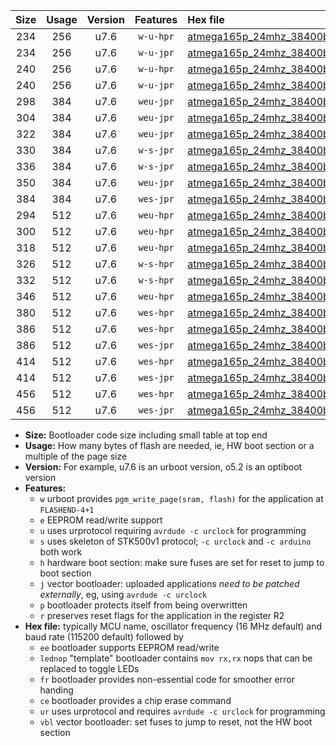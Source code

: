 |Size|Usage|Version|Features|Hex file|
|:-:|:-:|:-:|:-:|:--|
|234|256|u7.6|`w-u-hpr`|[atmega165p_24mhz_38400bps_ur.hex](https://raw.githubusercontent.com/stefanrueger/urboot/main/bootloaders/atmega165p/fcpu_24mhz/38400_bps/atmega165p_24mhz_38400bps_ur.hex)|
|234|256|u7.6|`w-u-jpr`|[atmega165p_24mhz_38400bps_ur_vbl.hex](https://raw.githubusercontent.com/stefanrueger/urboot/main/bootloaders/atmega165p/fcpu_24mhz/38400_bps/atmega165p_24mhz_38400bps_ur_vbl.hex)|
|240|256|u7.6|`w-u-hpr`|[atmega165p_24mhz_38400bps_lednop_ur.hex](https://raw.githubusercontent.com/stefanrueger/urboot/main/bootloaders/atmega165p/fcpu_24mhz/38400_bps/atmega165p_24mhz_38400bps_lednop_ur.hex)|
|240|256|u7.6|`w-u-jpr`|[atmega165p_24mhz_38400bps_lednop_ur_vbl.hex](https://raw.githubusercontent.com/stefanrueger/urboot/main/bootloaders/atmega165p/fcpu_24mhz/38400_bps/atmega165p_24mhz_38400bps_lednop_ur_vbl.hex)|
|298|384|u7.6|`weu-jpr`|[atmega165p_24mhz_38400bps_ee_ur_vbl.hex](https://raw.githubusercontent.com/stefanrueger/urboot/main/bootloaders/atmega165p/fcpu_24mhz/38400_bps/atmega165p_24mhz_38400bps_ee_ur_vbl.hex)|
|304|384|u7.6|`weu-jpr`|[atmega165p_24mhz_38400bps_ee_lednop_ur_vbl.hex](https://raw.githubusercontent.com/stefanrueger/urboot/main/bootloaders/atmega165p/fcpu_24mhz/38400_bps/atmega165p_24mhz_38400bps_ee_lednop_ur_vbl.hex)|
|322|384|u7.6|`weu-jpr`|[atmega165p_24mhz_38400bps_ee_lednop_fr_ur_vbl.hex](https://raw.githubusercontent.com/stefanrueger/urboot/main/bootloaders/atmega165p/fcpu_24mhz/38400_bps/atmega165p_24mhz_38400bps_ee_lednop_fr_ur_vbl.hex)|
|330|384|u7.6|`w-s-jpr`|[atmega165p_24mhz_38400bps_vbl.hex](https://raw.githubusercontent.com/stefanrueger/urboot/main/bootloaders/atmega165p/fcpu_24mhz/38400_bps/atmega165p_24mhz_38400bps_vbl.hex)|
|336|384|u7.6|`w-s-jpr`|[atmega165p_24mhz_38400bps_lednop_vbl.hex](https://raw.githubusercontent.com/stefanrueger/urboot/main/bootloaders/atmega165p/fcpu_24mhz/38400_bps/atmega165p_24mhz_38400bps_lednop_vbl.hex)|
|350|384|u7.6|`weu-jpr`|[atmega165p_24mhz_38400bps_ee_lednop_fr_ce_ur_vbl.hex](https://raw.githubusercontent.com/stefanrueger/urboot/main/bootloaders/atmega165p/fcpu_24mhz/38400_bps/atmega165p_24mhz_38400bps_ee_lednop_fr_ce_ur_vbl.hex)|
|384|384|u7.6|`wes-jpr`|[atmega165p_24mhz_38400bps_ee_vbl.hex](https://raw.githubusercontent.com/stefanrueger/urboot/main/bootloaders/atmega165p/fcpu_24mhz/38400_bps/atmega165p_24mhz_38400bps_ee_vbl.hex)|
|294|512|u7.6|`weu-hpr`|[atmega165p_24mhz_38400bps_ee_ur.hex](https://raw.githubusercontent.com/stefanrueger/urboot/main/bootloaders/atmega165p/fcpu_24mhz/38400_bps/atmega165p_24mhz_38400bps_ee_ur.hex)|
|300|512|u7.6|`weu-hpr`|[atmega165p_24mhz_38400bps_ee_lednop_ur.hex](https://raw.githubusercontent.com/stefanrueger/urboot/main/bootloaders/atmega165p/fcpu_24mhz/38400_bps/atmega165p_24mhz_38400bps_ee_lednop_ur.hex)|
|318|512|u7.6|`weu-hpr`|[atmega165p_24mhz_38400bps_ee_lednop_fr_ur.hex](https://raw.githubusercontent.com/stefanrueger/urboot/main/bootloaders/atmega165p/fcpu_24mhz/38400_bps/atmega165p_24mhz_38400bps_ee_lednop_fr_ur.hex)|
|326|512|u7.6|`w-s-hpr`|[atmega165p_24mhz_38400bps.hex](https://raw.githubusercontent.com/stefanrueger/urboot/main/bootloaders/atmega165p/fcpu_24mhz/38400_bps/atmega165p_24mhz_38400bps.hex)|
|332|512|u7.6|`w-s-hpr`|[atmega165p_24mhz_38400bps_lednop.hex](https://raw.githubusercontent.com/stefanrueger/urboot/main/bootloaders/atmega165p/fcpu_24mhz/38400_bps/atmega165p_24mhz_38400bps_lednop.hex)|
|346|512|u7.6|`weu-hpr`|[atmega165p_24mhz_38400bps_ee_lednop_fr_ce_ur.hex](https://raw.githubusercontent.com/stefanrueger/urboot/main/bootloaders/atmega165p/fcpu_24mhz/38400_bps/atmega165p_24mhz_38400bps_ee_lednop_fr_ce_ur.hex)|
|380|512|u7.6|`wes-hpr`|[atmega165p_24mhz_38400bps_ee.hex](https://raw.githubusercontent.com/stefanrueger/urboot/main/bootloaders/atmega165p/fcpu_24mhz/38400_bps/atmega165p_24mhz_38400bps_ee.hex)|
|386|512|u7.6|`wes-hpr`|[atmega165p_24mhz_38400bps_ee_lednop.hex](https://raw.githubusercontent.com/stefanrueger/urboot/main/bootloaders/atmega165p/fcpu_24mhz/38400_bps/atmega165p_24mhz_38400bps_ee_lednop.hex)|
|386|512|u7.6|`wes-jpr`|[atmega165p_24mhz_38400bps_ee_lednop_vbl.hex](https://raw.githubusercontent.com/stefanrueger/urboot/main/bootloaders/atmega165p/fcpu_24mhz/38400_bps/atmega165p_24mhz_38400bps_ee_lednop_vbl.hex)|
|414|512|u7.6|`wes-hpr`|[atmega165p_24mhz_38400bps_ee_lednop_fr.hex](https://raw.githubusercontent.com/stefanrueger/urboot/main/bootloaders/atmega165p/fcpu_24mhz/38400_bps/atmega165p_24mhz_38400bps_ee_lednop_fr.hex)|
|414|512|u7.6|`wes-jpr`|[atmega165p_24mhz_38400bps_ee_lednop_fr_vbl.hex](https://raw.githubusercontent.com/stefanrueger/urboot/main/bootloaders/atmega165p/fcpu_24mhz/38400_bps/atmega165p_24mhz_38400bps_ee_lednop_fr_vbl.hex)|
|456|512|u7.6|`wes-hpr`|[atmega165p_24mhz_38400bps_ee_lednop_fr_ce.hex](https://raw.githubusercontent.com/stefanrueger/urboot/main/bootloaders/atmega165p/fcpu_24mhz/38400_bps/atmega165p_24mhz_38400bps_ee_lednop_fr_ce.hex)|
|456|512|u7.6|`wes-jpr`|[atmega165p_24mhz_38400bps_ee_lednop_fr_ce_vbl.hex](https://raw.githubusercontent.com/stefanrueger/urboot/main/bootloaders/atmega165p/fcpu_24mhz/38400_bps/atmega165p_24mhz_38400bps_ee_lednop_fr_ce_vbl.hex)|

- **Size:** Bootloader code size including small table at top end
- **Usage:** How many bytes of flash are needed, ie, HW boot section or a multiple of the page size
- **Version:** For example, u7.6 is an urboot version, o5.2 is an optiboot version
- **Features:**
  + `w` urboot provides `pgm_write_page(sram, flash)` for the application at `FLASHEND-4+1`
  + `e` EEPROM read/write support
  + `u` uses urprotocol requiring `avrdude -c urclock` for programming
  + `s` uses skeleton of STK500v1 protocol; `-c urclock` and `-c arduino` both work
  + `h` hardware boot section: make sure fuses are set for reset to jump to boot section
  + `j` vector bootloader: uploaded applications *need to be patched externally*, eg, using `avrdude -c urclock`
  + `p` bootloader protects itself from being overwritten
  + `r` preserves reset flags for the application in the register R2
- **Hex file:** typically MCU name, oscillator frequency (16 MHz default) and baud rate (115200 default) followed by
  + `ee` bootloader supports EEPROM read/write
  + `lednop` "template" bootloader contains `mov rx,rx` nops that can be replaced to toggle LEDs
  + `fr` bootloader provides non-essential code for smoother error handing
  + `ce` bootloader provides a chip erase command
  + `ur` uses urprotocol and requires `avrdude -c urclock` for programming
  + `vbl` vector bootloader: set fuses to jump to reset, not the HW boot section
